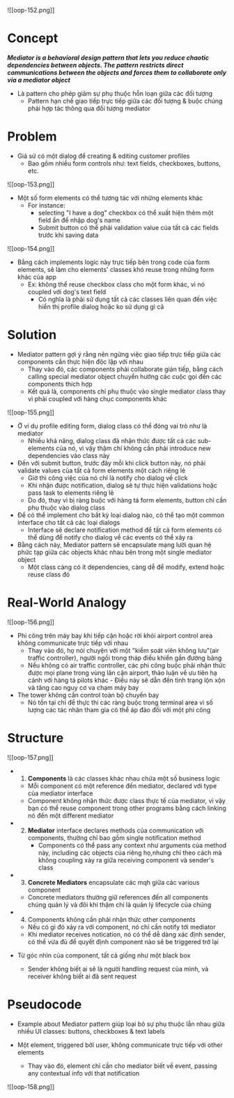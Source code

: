 
![[oop-152.png]]

# Concept

***Mediator is a behavioral design pattern that lets you reduce chaotic dependencies between objects. The pattern restricts direct communications between the objects and forces them to collaborate only via a mediator object***

- Là pattern cho phép giảm sự phụ thuộc hỗn loạn giữa các đối tượng
	- Pattern hạn chế giao tiếp trực tiếp giữa các đối tượng & buộc chúng phải hợp tác thông qua đối tượng mediator

# Problem

- Giả sử có một dialog để creating & editing customer profiles
	- Bao gồm nhiều form controls như: text fields, checkboxes, buttons, etc.

![[oop-153.png]]

- Một số form elements có thể tương tác với những elements khác
	- For instance: 
		- selecting "I have a dog" checkbox có thể xuất hiện thêm một field ẩn để nhập dog's name
		- Submit button có thể phải validation value của tất cả các fields trước khi saving data
		
![[oop-154.png]]

- Bằng cách implements logic này trực tiếp bên trong code của form elements, sẽ làm cho elements' classes khó reuse trong những form khác của app
	- Ex: không thể reuse checkbox class cho một form khác, vì nó coupled với dog's text field
		- Có nghĩa là phải sử dụng tất cả các classes liên quan đến việc hiển thị profile dialog hoặc ko sử dụng gì cả

# Solution

- Mediator pattern gợi ý rằng nên ngừng việc giao tiếp trực tiếp giữa các components cần thực hiện độc lập với nhau
	- Thay vào đó, các components phải collaborate gián tiếp, bằng cách calling special mediator object chuyển hướng các cuộc gọi đến các components thích hợp
	- Kết quả là, components chỉ phụ thuộc vào single mediator class thay vì phải coupled với hàng chục components khác

![[oop-155.png]]

- Ở ví dụ profile editing form, dialog class có thể đóng vai trò như là mediator
	- Nhiều khả năng, dialog class đã nhận thức được tất cả các sub-elements của nó, vì vậy thậm chí không cần phải introduce new dependencies vào class này
- Đến với submit button, trước đây mỗi khi click button này, nó phải validate values của tất cả form elements một cách riêng lẻ
	- Giờ thì công việc của nó chỉ là notify cho dialog về click
	- Khi nhận được notification, dialog sẽ tự thực hiện validations hoặc pass task to elements riêng lẻ
	- Do đó, thay vì bị ràng buộc với hàng tá form elements, button chỉ cần phụ thuộc vào dialog class
- Để có thể implement cho bất kỳ loại dialog nào, có thể tạo một common interface cho tất cả các loại dialogs
	- Interface sẽ declare notification method để tất cả form elements có thể dùng để notify cho dialog về các events có thể xảy ra
- Bằng cách này, Mediator pattern sẽ encapsulate mạng lười quan hệ phức tạp giữa các objects khác nhau bên trong một single mediator object
	- Một class càng có ít dependencies, càng dễ để modify, extend hoặc reuse class đó


# Real-World Analogy

![[oop-156.png]]

- Phi công trên máy bay khi tiếp cận hoặc rời khỏi airport control area không communicate trực tiếp với nhau
	- Thay vào đó, họ nói chuyện với một "kiểm soát viên không lưu"(air traffic controller), người ngồi trong tháp điều khiển gần đường băng
	- Nếu không có air traffic controller, các phi công buộc phải nhận thức được mọi plane trong vùng lân cận airport, thảo luận về ưu tiên hạ cánh với hàng tá pilots khác - Điều này sẽ dẫn đến tình trạng lộn xộn và tăng cao nguy cơ va chạm máy bay
- The tower không cần control toàn bộ chuyến bay
	- Nó tồn tại chỉ để thực thi các ràng buộc trong terminal area vì số lượng các tác nhân tham gia có thể áp đảo đối với một phi công

# Structure

![[oop-157.png]]

- 1. **Components** là các classes khác nhau chứa một số business logic
	- Mỗi component có một reference đến mediator, declared với type của mediator interface
	- Component không nhận thức được class thực tế của mediator, vì vậy bạn có thể reuse component trong other programs bằng cách linking nó đến một different mediator
- 2. **Mediator** interface declares methods của communication với components, thường chỉ bao gồm single notification method
	 - Components có thể pass any context như arguments của method này, including các objects của riêng họ,nhưng chỉ theo cách mà không coupling xảy ra giữa receiving component và sender's class
- 3. **Concrete Mediators** encapsulate các mqh giữa các various component
	- Concrete mediators thường giữ references đến all components chúng quản lý và đôi khi thậm chí là quản lý lifecycle của chúng
- 4. Components không cần phải nhận thức other components
	- Nếu có gì đó xảy ra với component, nó chỉ cần notify tới mediator
	- Khi mediator receives notication, nó có thể dễ dàng xác định sender, có thể vừa đủ để quyết định component nào sẽ be triggered trở lại
	
- Từ góc nhìn của component, tất cả giống như một black box
	- Sender không biết ai sẽ là người handling request của mình, và receiver không biết ai đã sent request 

# Pseudocode

- Example about Mediator pattern giúp loại bỏ sự phụ thuộc lẫn nhau giữa nhiều UI classes: buttons, checkboxes & text labels

- Một element, triggered bởi user, không communicate trực tiếp với other elements
	- Thay vào đó, element chỉ cần cho mediator biết về event, passing any contextual info với that notification

![[oop-158.png]]

